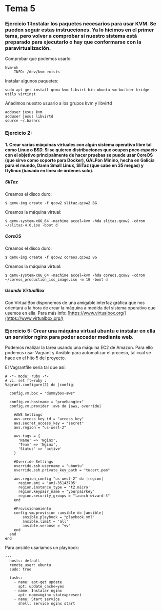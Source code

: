 # Tema 5
### Ejercicio 1:Instalar los paquetes necesarios para usar KVM. Se pueden seguir estas instrucciones. Ya lo hicimos en el primer tema, pero volver a comprobar si nuestro sistema está preparado para ejecutarlo o hay que conformarse con la paravirtualización. 

Comprobar que podemos usarlo:

    kvm-ok
        INFO: /dev/kvm exists

Instalar algunos paquetes:

    sudo apt-get install qemu-kvm libvirt-bin ubuntu-vm-builder bridge-utils virtinst

Añadimos nuestro usuario a los grupos kvm y libvirtd

    adduser jesus kvm
    adduser jesus libvirtd
    source ~/.bashrc

### Ejercicio 2:
#### 1. Crear varias máquinas virtuales con algún sistema operativo libre tal como Linux o BSD. Si se quieren distribuciones que ocupen poco espacio con el objetivo principalmente de hacer pruebas se puede usar CoreOS (que sirve como soporte para Docker), GALPon Minino, hecha en Galicia para el mundo, Damn Small Linux, SliTaz (que cabe en 35 megas) y ttylinux (basado en línea de órdenes solo).

##### SliTaz
Creamos el disco duro:

    $ qemu-img create -f qcow2 slitaz.qcow2 8G

Creamos la máquina virtual:

    $ qemu-system-x86_64 -machine accel=kvm -hda slitaz.qcow2 -cdrom ~/slitaz-4.0.iso -boot d

##### CoreOS
Creamos el disco duro:

    $ qemu-img create -f qcow2 coreos.qcow2 8G

Creamos la máquina virtual:

    $ qemu-system-x86_64 -machine accel=kvm -hda coreos.qcow2 -cdrom ~/coreos_production_iso_image.iso -m 1G -boot d

##### Usando VirtualBox
Con VirtualBox disponemos de una amigable interfaz gráfica que nos orientará a la hora de crear la máquina a medida del sistema operativo que usemos en ella. Para más info: [https://www.virtualbox.org/](https://www.virtualbox.org/)

### Ejercicio 5: Crear una máquina virtual ubuntu e instalar en ella un servidor nginx para poder acceder mediante web.
Podemos realizar la tarea usando una máquina EC2 de Amazon. Para ello podemos usar Vagrant y Ansible para automatizar el proceso, tal cual se hace en el hito 5 del proyecto. 

El Vagrantfile sería tal que así:

    # -*- mode: ruby -*-
    # vi: set ft=ruby :
    Vagrant.configure(2) do |config|
     
      config.vm.box = "dummybox-aws"

      config.vm.hostname = "pruebanginx"
      config.vm.provider :aws do |aws, override|
     
        #AWS Settings
        aws.access_key_id = "access_key"
        aws.secret_access_key = "secret"
        aws.region = "us-west-2"
     
        aws.tags = {
          'Name' => 'Nginx',
          'Team' => 'Nginx',
          'Status' => 'active'
        }
     
        #Override Settings
        override.ssh.username = "ubuntu"
        override.ssh.private_key_path = "tucert.pem"
     
        aws.region_config "us-west-2" do |region|
          region.ami = 'ami-35143705'
          region.instance_type = 't2.micro'
          region.keypair_name = "yourpairkey"
          region.security_groups = "launch-wizard-3"
        end

        #Provisionamiento
        config.vm.provision :ansible do |ansible|  
            ansible.playbook = "playbook.yml"
            ansible.limit = 'all'
            ansible.verbose = "vv"
        end 
      end
    end

Para ansible usariamos un playbook:

    ---
    - hosts: default
      remote_user: ubuntu
      sudo: true

      tasks:
        - name: apt-get update
          apt: update_cache=yes
        - name: Instalar nginx
          apt: name=nginx state=present
        - name: Start service
          shell: service nginx start


 



